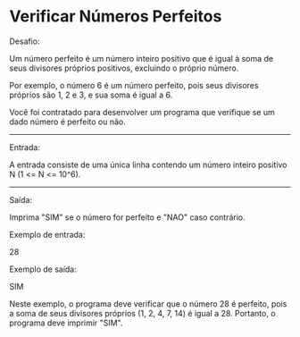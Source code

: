 # Verificar Números Perfeitos

Desafio:

Um número perfeito é um número inteiro positivo que é igual à soma de
seus divisores próprios positivos, excluindo o próprio número.

Por exemplo, o número 6 é um número perfeito, pois seus divisores 
próprios são 1, 2 e 3, e sua soma é igual a 6.

Você foi contratado para desenvolver um programa que verifique se um 
dado número é perfeito ou não.

---

Entrada:

A entrada consiste de uma única linha contendo um número inteiro positivo
N (1 <= N <= 10^6).

---

Saída:

Imprima "SIM" se o número for perfeito e "NAO" caso contrário.

Exemplo de entrada:

28

Exemplo de saída:

SIM

Neste exemplo, o programa deve verificar que o número 28 é perfeito,
pois a soma de seus divisores próprios (1, 2, 4, 7, 14) é igual a 28. 
Portanto, o programa deve imprimir "SIM".